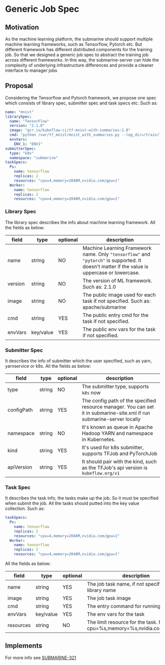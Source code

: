 <!-- 
Licensed to the Apache Software Foundation (ASF) under one
or more contributor license agreements.  See the NOTICE file
distributed with this work for additional information
regarding copyright ownership.  The ASF licenses this file
to you under the Apache License, Version 2.0 (the
"License"); you may not use this file except in compliance
with the License.  You may obtain a copy of the License at

  http://www.apache.org/licenses/LICENSE-2.0

Unless required by applicable law or agreed to in writing,
software distributed under the License is distributed on an
"AS IS" BASIS, WITHOUT WARRANTIES OR CONDITIONS OF ANY
KIND, either express or implied.  See the License for the
specific language governing permissions and limitations
under the License.
-->

# Generic Job Spec

## Motivation
As the machine learning platform, the submarine should support multiple machine learning frameworks, such as Tensorflow, Pytorch etc. But different framework has different distributed components for the training job. So that we designed a generic job spec to abstract the training job across different frameworks. In this way, the submarine-server can hide the complexity of underlying infrastructure differences and provide a cleaner interface to manager jobs

## Proposal
Considering the Tensorflow and Pytorch framework, we propose one spec which consists of library spec, submitter spec and task specs etc. Such as:
```yaml
name: "mnist"
librarySpec:
  name: "TensorFlow"
  version: "2.1.0"
  image: "gcr.io/kubeflow-ci/tf-mnist-with-summaries:1.0"
  cmd: "python /var/tf_mnist/mnist_with_summaries.py --log_dir=/train/log --learning_rate=0.01 --batch_size=150"
  envVars:
    ENV_1: "ENV1"
submitterSpec:
  type: "k8s"
  namespace: "submarine"
taskSpecs:
  Ps:
    name: tensorflow
    replicas: 2
    resources: "cpu=4,memory=2048M,nvidia.com/gpu=1"
  Worker:
    name: tensorflow
    replicas: 2
    resources: "cpu=4,memory=2048M,nvidia.com/gpu=1"
```

### Library Spec
The library spec describes the info about machine learning framework. All the fields as below:

| field | type | optional | description |
|---|---|---|---|
| name | string | NO | Machine Learning Framework name. Only `"tensorflow"` and `"pytorch"` is supported. It doesn't matter if the value is uppercase or lowercase.|
| version | string | NO | The version of ML framework. Such as: 2.1.0 |
| image | string | NO | The public image used for each task if not specified. Such as: apache/submarine |
| cmd | string | YES | The public entry cmd for the task if not specified. |
| envVars | key/value | YES | The public env vars for the task if not specified. |

### Submitter Spec
It describes the info of submitter which the user specified, such as yarn, yarnservice or k8s. All the fields as below:

| field | type | optional | description |
|---|---|---|---|
| type | string | NO | The submitter type, supports `k8s` now |
| configPath | string | YES | The config path of the specified resource manager. You can set it in submarine-site.xml if run submarine-server locally |
| namespace | string | NO | It's known as queue in Apache Hadoop YARN and namespace in Kubernetes. |
| kind | string | YES | It's used for k8s submitter, supports TFJob and PyTorchJob |
| apiVersion | string | YES | It should pair with the kind, such as the TFJob's api version is `kubeflow.org/v1` |

### Task Spec
It describes the task info, the tasks make up the job. So it must be specified when submit the job. All the tasks should putted into the key value collection. Such as:
```yaml
taskSpecs:
  Ps:
    name: tensorflow
    replicas: 2
    resources: "cpu=4,memory=2048M,nvidia.com/gpu=1"
  Worker:
    name: tensorflow
    replicas: 2
    resources: "cpu=4,memory=2048M,nvidia.com/gpu=1"
```

All the fields as below:

| field | type | optional | description |
|---|---|---|---|
| name | string | YES | The job task name, if not specify using the library name |
| image | string | YES | The job task image |
| cmd | string | YES | The entry command for running task |
| envVars | key/value | YES | The env vars for the task |
| resources | string | NO | The limit resource for the task. Formatter: cpu=%s,memory=%s,nvidia.com/gpu=%s |

## Implements
For more info see [SUBMARINE-321](https://issues.apache.org/jira/browse/SUBMARINE-321)
